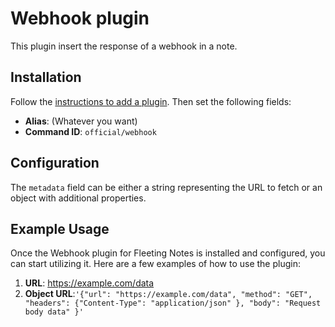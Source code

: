 # Webhook plugin

This plugin insert the response of a webhook in a note.

## Installation

Follow the
[instructions to add a plugin](https://www.fleetingnotes.app/docs/plugins/add-a-plugin).
Then set the following fields:

- **Alias**: (Whatever you want)
- **Command ID**: `official/webhook`

## Configuration

The `metadata` field can be either a string representing the URL to fetch or an
object with additional properties.

## Example Usage

Once the Webhook plugin for Fleeting Notes is installed and configured, you can
start utilizing it. Here are a few examples of how to use the plugin:

1. **URL**: https://example.com/data
2. **Object
   URL**:`'{"url": "https://example.com/data", "method": "GET", "headers": {"Content-Type": "application/json" }, "body": "Request body data" }'`
